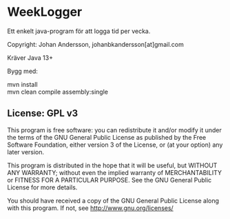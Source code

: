 # WeekLogger

Ett enkelt java-program för att logga tid per vecka.

Copyright: Johan Andersson, johanbkandersson[at]gmail.com

Kräver Java 13+

Bygg med:
 
mvn install\
mvn clean compile assembly:single


License: GPL v3
---------------------------------------------------------------
This program is free software: you can redistribute it and/or modify
it under the terms of the GNU General Public License as published by
the Free Software Foundation, either version 3 of the License, or
(at your option) any later version.

This program is distributed in the hope that it will be useful,
but WITHOUT ANY WARRANTY; without even the implied warranty of
MERCHANTABILITY or FITNESS FOR A PARTICULAR PURPOSE. See the
GNU General Public License for more details.

You should have received a copy of the GNU General Public License
along with this program.  If not, see <http://www.gnu.org/licenses/>
